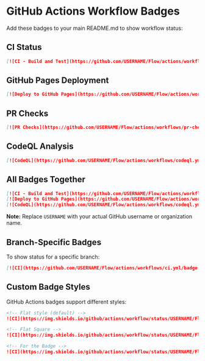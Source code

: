 # GitHub Actions Workflow Badges

Add these badges to your main README.md to show workflow status:

## CI Status
```markdown
[![CI - Build and Test](https://github.com/USERNAME/Flow/actions/workflows/ci.yml/badge.svg)](https://github.com/USERNAME/Flow/actions/workflows/ci.yml)
```

## GitHub Pages Deployment
```markdown
[![Deploy to GitHub Pages](https://github.com/USERNAME/Flow/actions/workflows/pages.yml/badge.svg)](https://github.com/USERNAME/Flow/actions/workflows/pages.yml)
```

## PR Checks
```markdown
[![PR Checks](https://github.com/USERNAME/Flow/actions/workflows/pr-check.yml/badge.svg)](https://github.com/USERNAME/Flow/actions/workflows/pr-check.yml)
```

## CodeQL Analysis
```markdown
[![CodeQL](https://github.com/USERNAME/Flow/actions/workflows/codeql.yml/badge.svg)](https://github.com/USERNAME/Flow/actions/workflows/codeql.yml)
```

## All Badges Together

```markdown
[![CI - Build and Test](https://github.com/USERNAME/Flow/actions/workflows/ci.yml/badge.svg)](https://github.com/USERNAME/Flow/actions/workflows/ci.yml)
[![Deploy to GitHub Pages](https://github.com/USERNAME/Flow/actions/workflows/pages.yml/badge.svg)](https://github.com/USERNAME/Flow/actions/workflows/pages.yml)
[![CodeQL](https://github.com/USERNAME/Flow/actions/workflows/codeql.yml/badge.svg)](https://github.com/USERNAME/Flow/actions/workflows/codeql.yml)
```

**Note:** Replace `USERNAME` with your actual GitHub username or organization name.

## Branch-Specific Badges

To show status for a specific branch:

```markdown
[![CI](https://github.com/USERNAME/Flow/actions/workflows/ci.yml/badge.svg?branch=main)](https://github.com/USERNAME/Flow/actions/workflows/ci.yml)
```

## Custom Badge Styles

GitHub Actions badges support different styles:

```markdown
<!-- Flat style (default) -->
![CI](https://img.shields.io/github/actions/workflow/status/USERNAME/Flow/ci.yml?style=flat&label=CI)

<!-- Flat Square -->
![CI](https://img.shields.io/github/actions/workflow/status/USERNAME/Flow/ci.yml?style=flat-square&label=CI)

<!-- For the Badge -->
![CI](https://img.shields.io/github/actions/workflow/status/USERNAME/Flow/ci.yml?style=for-the-badge&label=CI)
```

